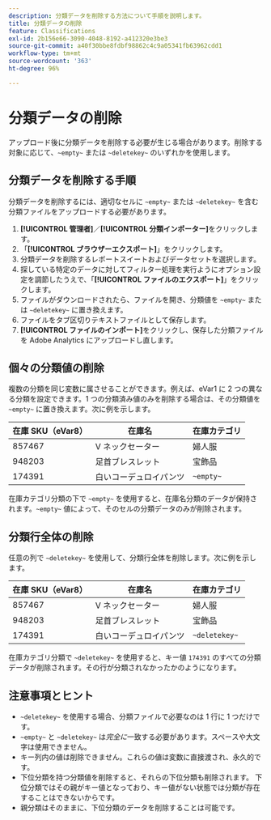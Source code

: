 ```yaml
---
description: 分類データを削除する方法について手順を説明します。
title: 分類データの削除
feature: Classifications
exl-id: 2b156e66-3090-4048-8192-a412320e3be3
source-git-commit: a40f30bbe8fdbf98862c4c9a05341fb63962cdd1
workflow-type: tm+mt
source-wordcount: '363'
ht-degree: 96%

---
```


# 分類データの削除

アップロード後に分類データを削除する必要が生じる場合があります。削除する対象に応じて、`~empty~` または `~deletekey~` のいずれかを使用します。

## 分類データを削除する手順

分類データを削除するには、適切なセルに `~empty~` または `~deletekey~` を含む分類ファイルをアップロードする必要があります。

1. **[!UICONTROL 管理者]**／**[!UICONTROL 分類インポーター]**&#x200B;をクリックします。
1. 「**[!UICONTROL ブラウザーエクスポート]**」をクリックします。
1. 分類データを削除するレポートスイートおよびデータセットを選択します。
1. 探している特定のデータに対してフィルター処理を実行ようにオプション設定を調節したうえで、「**[!UICONTROL ファイルのエクスポート]**」をクリックします。
1. ファイルがダウンロードされたら、ファイルを開き、分類値を `~empty~` または `~deletekey~` に置き換えます。
1. ファイルをタブ区切りテキストファイルとして保存します。
1. **[!UICONTROL ファイルのインポート]**&#x200B;をクリックし、保存した分類ファイルを Adobe Analytics にアップロードし直します。

## 個々の分類値の削除

複数の分類を同じ変数に属させることができます。例えば、eVar1 に 2 つの異なる分類を設定できます。1 つの分類済み値のみを削除する場合は、その分類値を `~empty~` に置き換えます。次に例を示します。

| 在庫 SKU（eVar8） | 在庫名 | 在庫カテゴリ |
| --- | --- | --- |
| 857467 | V ネックセーター | 婦人服 |
| 948203 | 足首ブレスレット | 宝飾品 |
| 174391 | 白いコーデュロイパンツ | `~empty~` |

在庫カテゴリ分類の下で `~empty~` を使用すると、在庫名分類のデータが保持されます。`~empty~` 値によって、そのセルの分類データのみが削除されます。

## 分類行全体の削除

任意の列で `~deletekey~` を使用して、分類行全体を削除します。次に例を示します。

| 在庫 SKU（eVar8） | 在庫名 | 在庫カテゴリ |
| --- | --- | --- |
| 857467 | V ネックセーター | 婦人服 |
| 948203 | 足首ブレスレット | 宝飾品 |
| 174391 | 白いコーデュロイパンツ | `~deletekey~` |

在庫カテゴリ分類で `~deletekey~` を使用すると、キー値 `174391` のすべての分類データが削除されます。その行が分類されなかったかのようになります。

## 注意事項とヒント

* `~deletekey~` を使用する場合、分類ファイルで必要なのは 1 行に 1 つだけです。
* `~empty~` と `~deletekey~` は&#x200B;*完全に*&#x200B;一致する必要があります。スペースや大文字は使用できません。
* キー列内の値は削除できません。これらの値は変数に直接渡され、永久的です。
* 下位分類を持つ分類値を削除すると、それらの下位分類も削除されます。 下位分類ではその親がキー値となっており、キー値がない状態では分類が存在することはできないからです。
* 親分類はそのままに、下位分類のデータを削除することは可能です。

